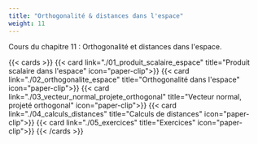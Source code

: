 ```yaml
---
title: "Orthogonalité & distances dans l'espace"
weight: 11
---
```

Cours du chapitre 11 : Orthogonalité et distances dans l'espace.

{{< cards >}}
  {{< card link="./01_produit_scalaire_espace" title="Produit scalaire dans l'espace" icon="paper-clip">}}
  {{< card link="./02_orthogonalite_espace" title="Orthogonalité dans l'espace" icon="paper-clip">}}
  {{< card link="./03_vecteur_normal_projete_orthogonal" title="Vecteur normal, projeté orthogonal" icon="paper-clip">}}
  {{< card link="./04_calculs_distances" title="Calculs de distances" icon="paper-clip">}}
  {{< card link="./05_exercices" title="Exercices" icon="paper-clip">}}
{{< /cards >}}
